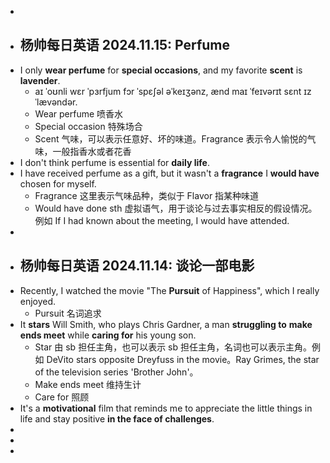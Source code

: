 -
- ## 杨帅每日英语 2024.11.15: Perfume
- I only **wear perfume** for **special occasions**, and my favorite **scent** is **lavender**.
	- aɪ ˈoʊnli wɛr ˈpɜrfjum fɔr ˈspɛʃəl əˈkeɪʒənz, ænd maɪ ˈfeɪvərɪt sɛnt ɪz ˈlævəndər.
	- Wear perfume 喷香水
	- Special occasion 特殊场合
	- Scent 气味，可以表示任意好、坏的味道。Fragrance 表示令人愉悦的气味，一般指香水或者花香
- I don't think perfume is essential for **daily life**.
- I have received perfume as a gift, but it wasn't a **fragrance** I **would have** chosen for myself.
	- Fragrance 这里表示气味品种，类似于 Flavor 指某种味道
	- Would have done sth 虚拟语气，用于谈论与过去事实相反的假设情况。例如 If I had known about the meeting, I would have attended.
-
- ## 杨帅每日英语 2024.11.14: 谈论一部电影
- Recently, I watched the movie "The **Pursuit** of Happiness", which I really enjoyed.
	- Pursuit 名词追求
- It **stars** Will Smith, who plays Chris Gardner, a man **struggling to** **make ends meet** while **caring for** his young son.
	- Star 由 sb 担任主角，也可以表示 sb 担任主角，名词也可以表示主角。例如 DeVito stars opposite Dreyfuss in the movie。Ray Grimes, the star of the television series 'Brother John'。
	- Make ends meet 维持生计
	- Care for 照顾
- It's a **motivational** film that reminds me to appreciate the little things in life and stay positive **in the face of challenges**.
-
-
-